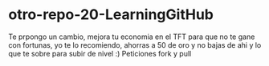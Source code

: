 # otro-repo-20-LearningGitHub
Te prpongo un cambio, mejora tu economia en el TFT para que no te gane con fortunas, yo te lo recomiendo, ahorras a 50 de oro y no bajas de ahi y lo que te sobre para subir de nivel :)
Peticiones fork y pull
